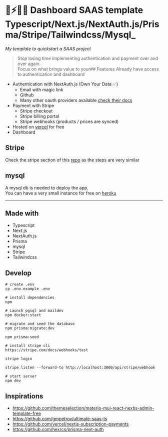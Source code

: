 # 🚀⚡️🧑‍💻 Dashboard SAAS template Typescript/Next.js/NextAuth.js/Prisma/Stripe/Tailwindcss/Mysql_

_My template to quickstart a SAAS project_

> Stop losing time implementing authentication and payment over and over again.  
> Focus on what brings value to your## Features
> Already have access to authentication and dashboard

- Authentication with NextAuth.js (Own Your Data ✅)
  - Email with magic link
  - Github
  - Many other oauth providers available [check their docs](https://next-auth.js.org/configuration/providers/oauth-provider)
- Payment with Stripe
  - Stripe checkout
  - Stripe billing portal
  - Stripe webhooks (products / prices are synced)
- Hosted on [vercel](https://vercel.com/) for free
- Dashboard

## Stripe

Check the stripe section of this [repo](https://github.com/vercel/nextjs-subscription-payments) as the steps are very similar

## mysql

A mysql db is needed to deploy the app.  
You can have a very small instance for free on [heroku](https://www.heroku.com/pricing#data-services)

---

## Made with

- Typescript
- Next.js
- NextAuth.js
- Prisma
- mysql
- Stripe
- Tailwindcss

## Develop

```
# create .env
cp .env.example .env

# install dependencies
npm

# Launch pgsql and maildev
npm docker:start

# migrate and seed the database
npm prisma:migrate:dev

npm prisma:seed

# install stripe cli
https://stripe.com/docs/webhooks/test

stripe login

stripe listen --forward-to http://localhost:3000/api/stripe/webhook

# start server
npm dev

```

## Inspirations

- https://github.com/themeselection/materio-mui-react-nextjs-admin-template-free
- https://github.com/gmpetrov/ultimate-saas-ts
- https://github.com/vercel/nextjs-subscription-payments
- https://github.com/hexrcs/prisma-next-auth
